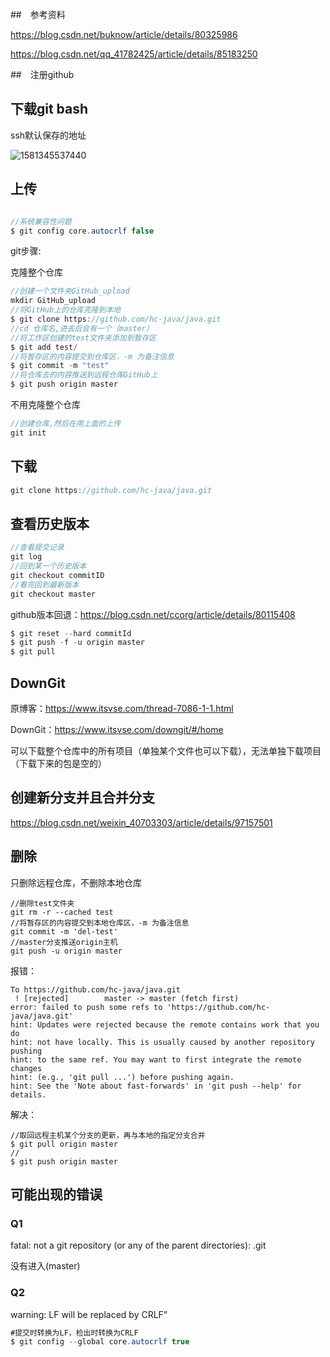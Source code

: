 ##　参考资料



<https://blog.csdn.net/buknow/article/details/80325986>

<https://blog.csdn.net/qq_41782425/article/details/85183250>

##　注册github

## 下载git bash

ssh默认保存的地址

![1581345537440](C:\Users\HC\AppData\Roaming\Typora\typora-user-images\1581345537440.png)

## 上传

~~~java


~~~

~~~java
//系统兼容性问题
$ git config core.autocrlf false

~~~

git步骤:

克隆整个仓库

~~~java
//创建一个文件夹GitHub_upload
mkdir GitHub_upload
//将GitHub上的仓库克隆到本地
$ git clone https://github.com/hc-java/java.git
//cd 仓库名,进去后会有一个（master）
//将工作区创建的test文件夹添加到暂存区
$ git add test/
//将暂存区的内容提交到仓库区，-m 为备注信息
$ git commit -m "test"
//将仓库去的内容推送到远程仓库GitHub上
$ git push origin master
~~~



不用克隆整个仓库

~~~java
//创建仓库,然后在用上面的上传
git init

~~~



## 下载



~~~java
git clone https://github.com/hc-java/java.git
~~~



## 查看历史版本

~~~java
//查看提交记录
git log
//回到某一个历史版本
git checkout commitID
//看完回到最新版本
git checkout master

~~~



github版本回退：<https://blog.csdn.net/ccorg/article/details/80115408>

~~~java
$ git reset --hard commitId
$ git push -f -u origin master 
$ git pull
~~~



## DownGit

原博客：<https://www.itsvse.com/thread-7086-1-1.html>

DownGit：<https://www.itsvse.com/downgit/#/home>

可以下载整个仓库中的所有项目（单独某个文件也可以下载），无法单独下载项目（下载下来的包是空的）

## 创建新分支并且合并分支

<https://blog.csdn.net/weixin_40703303/article/details/97157501>



## 删除

只删除远程仓库，不删除本地仓库

~~~git
//删除test文件夹
git rm -r --cached test
//将暂存区的内容提交到本地仓库区，-m 为备注信息
git commit -m 'del-test'
//master分支推送origin主机
git push -u origin master

~~~

报错：

~~~git
To https://github.com/hc-java/java.git
 ! [rejected]        master -> master (fetch first)
error: failed to push some refs to 'https://github.com/hc-java/java.git'
hint: Updates were rejected because the remote contains work that you do
hint: not have locally. This is usually caused by another repository pushing
hint: to the same ref. You may want to first integrate the remote changes
hint: (e.g., 'git pull ...') before pushing again.
hint: See the 'Note about fast-forwards' in 'git push --help' for details.

~~~

解决：

~~~git
//取回远程主机某个分支的更新，再与本地的指定分支合并
$ git pull origin master
//
$ git push origin master
~~~







## 可能出现的错误

### Q1

fatal: not a git repository (or any of the parent directories): .git

没有进入(master)

### Q2

warning: LF will be replaced by CRLF”

~~~java
#提交时转换为LF，检出时转换为CRLF
$ git config --global core.autocrlf true
~~~

